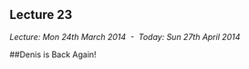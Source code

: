 Lecture 23
----------

*Lecture: Mon 24th March 2014  -  Today: Sun 27th April 2014*

##Denis is Back Again!

